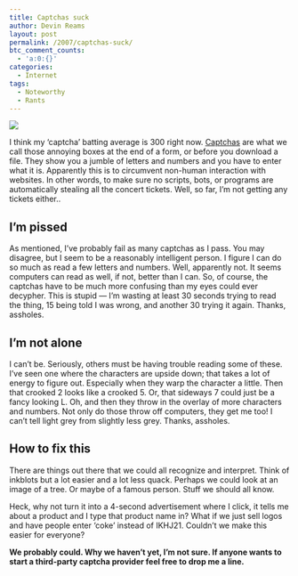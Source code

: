 ```yaml
---
title: Captchas suck
author: Devin Reams
layout: post
permalink: /2007/captchas-suck/
btc_comment_counts:
  - 'a:0:{}'
categories:
  - Internet
tags:
  - Noteworthy
  - Rants
---
```

<img src="https://devin.rea.ms/wp-content/uploads/2007/01/captcha.jpg" align="center" />

I think my &#8216;captcha&#8217; batting average is 300 right now. [Captchas][1] are what we call those annoying boxes at the end of a form, or before you download a file. They show you a jumble of letters and numbers and you have to enter what it is. Apparently this is to circumvent non-human interaction with websites. In other words, to make sure no scripts, bots, or programs are automatically stealing all the concert tickets. Well, so far, I&#8217;m not getting any tickets either..

<!--more-->

## I&#8217;m pissed

As mentioned, I&#8217;ve probably fail as many captchas as I pass. You may disagree, but I seem to be a reasonably intelligent person. I figure I can do so much as read a few letters and numbers. Well, apparently not. It seems computers can read as well, if not, better than I can. So, of course, the captchas have to be much more confusing than my eyes could ever decypher. This is stupid &#8212; I&#8217;m wasting at least 30 seconds trying to read the thing, 15 being told I was wrong, and another 30 trying it again. Thanks, assholes.

## I&#8217;m not alone

I can&#8217;t be. Seriously, others must be having trouble reading some of these. I&#8217;ve seen one where the characters are upside down; that takes a lot of energy to figure out. Especially when they warp the character a little. Then that crooked 2 looks like a crooked 5. Or, that sideways 7 could just be a fancy looking L. Oh, and then they throw in the overlay of more characters and numbers. Not only do those throw off computers, they get me too! I can&#8217;t tell light grey from slightly less grey. Thanks, assholes.

## How to fix this

There are things out there that we could all recognize and interpret. Think of inkblots but a lot easier and a lot less quack. Perhaps we could look at an image of a tree. Or maybe of a famous person. Stuff we should all know.

Heck, why not turn it into a 4-second advertisement where I click, it tells me about a product and I type that product name in? What if we just sell logos and have people enter &#8216;coke&#8217; instead of IKHJ21. Couldn&#8217;t we make this easier for everyone?

**We probably could. Why we haven&#8217;t yet, I&#8217;m not sure. If anyone wants to start a third-party captcha provider feel free to drop me a line.**

 [1]: http://en.wikipedia.org/wiki/Captcha